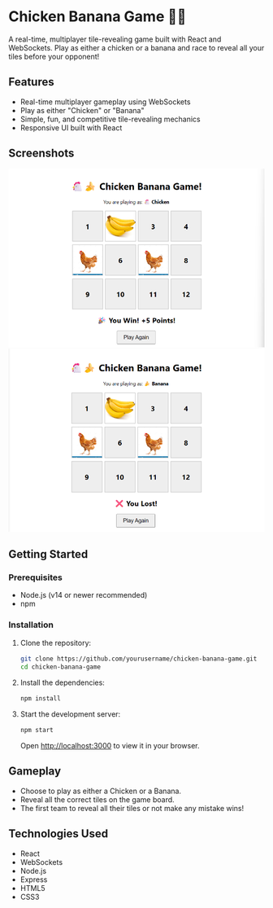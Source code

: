 # Chicken Banana Game 🐔🍌

A real-time, multiplayer tile-revealing game built with React and WebSockets. Play as either a chicken or a banana and race to reveal all your tiles before your opponent!

## Features

- Real-time multiplayer gameplay using WebSockets
- Play as either "Chicken" or "Banana"
- Simple, fun, and competitive tile-revealing mechanics
- Responsive UI built with React

## Screenshots

<!-- Add your screenshots here -->
![Lose Screen Screenshot](public/images/lose.png)
![Win Screen Screenshot](public/images/win.png)

## Getting Started

### Prerequisites

- Node.js (v14 or newer recommended)
- npm

### Installation

1. Clone the repository:
   ```sh
   git clone https://github.com/yourusername/chicken-banana-game.git
   cd chicken-banana-game
   ```
2. Install the dependencies:
   ```sh
   npm install
   ```
3. Start the development server:
   ```sh
   npm start
   ```
   Open [http://localhost:3000](http://localhost:3000) to view it in your browser.

## Gameplay

- Choose to play as either a Chicken or a Banana.
- Reveal all the correct tiles on the game board.
- The first team to reveal all their tiles or not make any mistake wins!

## Technologies Used

- React
- WebSockets
- Node.js
- Express
- HTML5
- CSS3
